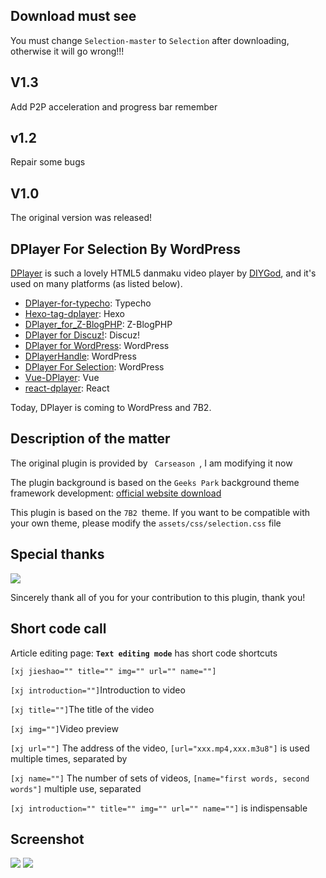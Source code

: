 ## Download must see
<p>You must change <code>Selection-master</code> to <code>Selection</code> after downloading, otherwise it will go wrong!!!</p>

## V1.3
<p>Add P2P acceleration and progress bar remember</p>

## v1.2
<p>Repair some bugs</p>

## V1.0
<p>The original version was released!</p>

## DPlayer For Selection By WordPress

[DPlayer](https://github.com/DIYgod/DPlayer) is such a lovely HTML5 danmaku video player by [DIYGod](https://github.com/DIYgod), and it's used on many platforms (as listed below). 
- [DPlayer-for-typecho](https://github.com/volio/DPlayer-for-typecho): Typecho
- [Hexo-tag-dplayer](https://github.com/NextMoe/hexo-tag-dplayer): Hexo
- [DPlayer_for_Z-BlogPHP](https://github.com/fghrsh/DPlayer_for_Z-BlogPHP): Z-BlogPHP
- [DPlayer for Discuz!](https://coding.net/u/Click_04/p/video/git): Discuz!
- [DPlayer for WordPress](https://github.com/BlueCocoa/DPlayer-WordPress): WordPress
- [DPlayerHandle](https://github.com/kn007/DPlayerHandle): WordPress
- [DPlayer For Selection](https://github.com/GreatSatan79/Selection): WordPress
- [Vue-DPlayer](https://github.com/sinchang/vue-dplayer): Vue
- [react-dplayer](https://github.com/hnsylitao/react-dplayer): React


Today, DPlayer is coming to WordPress and 7B2.

## Description of the matter
<p>The original plugin is provided by <code> Carseason </code>, I am modifying it now</p>
<p>The plugin background is based on the <code>Geeks Park</code> background theme framework development: <a target="_blank" href="https://gitcafe.net/archives/3995.html">official website download</a></p>
<p>This plugin is based on the <code>7B2 </code>theme. If you want to be compatible with your own theme, please modify the <code>assets/css/selection.css</code> file</p>

## Special thanks
<p><img src="https://i.loli.net/2019/06/12/5cffe8b3ceaed36097.png"></p>
<p>Sincerely thank all of you for your contribution to this plugin, thank you!</p>

## Short code call
<p>Article editing page: <code><b>Text editing mode</b></code> has short code shortcuts</p>
<p><code>[xj jieshao="" title="" img="" url="" name=""]</code></p>
<p><code>[xj introduction=""]</code>Introduction to video</p>
<p><code>[xj title=""]</code>The title of the video</p>
<p><code>[xj img=""]</code>Video preview</p>
<p><code>[xj url=""]</code> The address of the video, <code>[url="xxx.mp4,xxx.m3u8"]</code> is used multiple times, separated by </p >
<p><code>[xj name=""]</code> The number of sets of videos, <code>[name="first words, second words"]</code> multiple use, separated </ p>
<p><code>[xj introduction="" title="" img="" url="" name=""]</code> is indispensable</p>

## Screenshot
<img src="https://i.loli.net/2019/06/06/5cf8b638a476d83909.jpg">
<img src="https://i.loli.net/2019/06/13/5d0199998b27467011.png">
